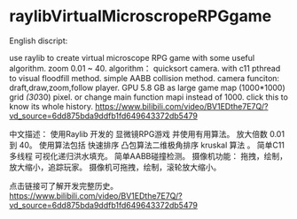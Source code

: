 # raylibVirtualMicroscropeRPGgame
English discript:


use raylib to create virtual microscope RPG game with some useful algorithm.
zoom 0.01 ~ 40.
algorithm： quicksort camera.
with c11 pthread to visual floodfill method.
simple AABB collision method.
camera funciton:  draft,draw,zoom,follow player.
GPU 5.8 GB as large game map (1000*1000) grid *(30*30) pixel.
or change main function mapi instead of 1000.
click this to know its whole history.
https://www.bilibili.com/video/BV1EDthe7E7Q/?vd_source=6dd875bda9ddfb1fd649643372db5479



中文描述：
使用Raylib 开发的 显微镜RPG游戏 并使用有用算法。
放大倍数 0.01 到 40。
使用算法包括 快速排序 凸包算法二维极角排序 kruskal 算法 。
简单C11多线程 可视化递归洪水填充。
简单AABB碰撞检测。
摄像机功能： 拖拽，绘制，放大缩小，追踪玩家。
摄像机可拖拽，绘制，滚轮放大缩小。

点击链接可了解开发完整历史。
https://www.bilibili.com/video/BV1EDthe7E7Q/?vd_source=6dd875bda9ddfb1fd649643372db5479
